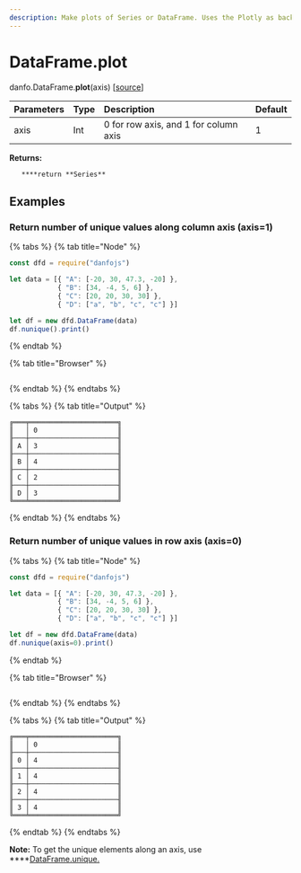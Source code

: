 ```yaml
---
description: Make plots of Series or DataFrame. Uses the Plotly as backend.
---
```


# DataFrame.plot

danfo.DataFrame.**plot**\(axis\) \[[source](https://github.com/opensource9ja/danfojs/blob/f84d7f53f2b0639e464f9483fb5cea969ad913d6/danfojs/src/core/frame.js#L1975)\]

| Parameters | Type | Description | Default |
| :--- | :--- | :--- | :--- |
| axis | Int |  0 for row axis, and 1 for column axis | 1 |

**Returns:**

       ****return **Series**

## **Examples**

### Return number of unique values along column axis \(axis=1\)

{% tabs %}
{% tab title="Node" %}
```javascript
const dfd = require("danfojs")

let data = [{ "A": [-20, 30, 47.3, -20] },
            { "B": [34, -4, 5, 6] },
            { "C": [20, 20, 30, 30] },
            { "D": ["a", "b", "c", "c"] }]

let df = new dfd.DataFrame(data)
df.nunique().print()

```
{% endtab %}

{% tab title="Browser" %}
```

```
{% endtab %}
{% endtabs %}

{% tabs %}
{% tab title="Output" %}
```text
╔═══╤══════════════════════╗
║   │ 0                    ║
╟───┼──────────────────────╢
║ A │ 3                    ║
╟───┼──────────────────────╢
║ B │ 4                    ║
╟───┼──────────────────────╢
║ C │ 2                    ║
╟───┼──────────────────────╢
║ D │ 3                    ║
╚═══╧══════════════════════╝
```
{% endtab %}
{% endtabs %}

### Return number of unique values in row axis \(axis=0\)

{% tabs %}
{% tab title="Node" %}
```javascript
const dfd = require("danfojs")

let data = [{ "A": [-20, 30, 47.3, -20] },
            { "B": [34, -4, 5, 6] },
            { "C": [20, 20, 30, 30] },
            { "D": ["a", "b", "c", "c"] }]

let df = new dfd.DataFrame(data)
df.nunique(axis=0).print()

```
{% endtab %}

{% tab title="Browser" %}
```

```
{% endtab %}
{% endtabs %}

{% tabs %}
{% tab title="Output" %}
```text
╔═══╤══════════════════════╗
║   │ 0                    ║
╟───┼──────────────────────╢
║ 0 │ 4                    ║
╟───┼──────────────────────╢
║ 1 │ 4                    ║
╟───┼──────────────────────╢
║ 2 │ 4                    ║
╟───┼──────────────────────╢
║ 3 │ 4                    ║
╚═══╧══════════════════════╝
```
{% endtab %}
{% endtabs %}

**Note:** To get the unique elements along an axis, use ****[DataFrame.unique.](dataframe.nunique-1.md)

